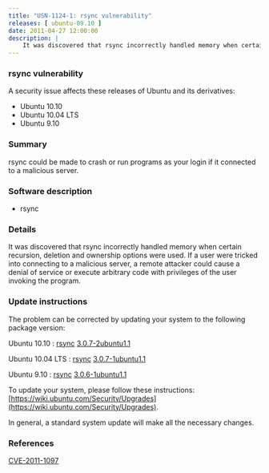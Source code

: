 ```yaml
---
title: "USN-1124-1: rsync vulnerability"
releases: [ ubuntu-09.10 ]
date: 2011-04-27 12:00:00
description: |
    It was discovered that rsync incorrectly handled memory when certain recursion, deletion and ownership options were used. If a user were tricked into connecting to a malicious server, a remote attacker could cause a denial of service or execute arbitrary code with privileges of the user invoking the program. 
--- 
```

 
### rsync vulnerability

A security issue affects these releases of Ubuntu and its derivatives:

* Ubuntu 10.10
* Ubuntu 10.04 LTS
* Ubuntu 9.10

### Summary

rsync could be made to crash or run programs as your login if it connected to a malicious server.

### Software description

* rsync 

### Details

It was discovered that rsync incorrectly handled memory when certain recursion, deletion and ownership options were used. If a user were tricked into connecting to a malicious server, a remote attacker could cause a denial of service or execute arbitrary code with privileges of the user invoking the program. 

### Update instructions

The problem can be corrected by updating your system to the following package version:

Ubuntu 10.10
 : [rsync](https://launchpad.net/ubuntu/+source/rsync) <span> [3.0.7-2ubuntu1.1](https://launchpad.net/ubuntu/+source/rsync/3.0.7-2ubuntu1.1) </span> 

Ubuntu 10.04 LTS
 : [rsync](https://launchpad.net/ubuntu/+source/rsync) <span> [3.0.7-1ubuntu1.1](https://launchpad.net/ubuntu/+source/rsync/3.0.7-1ubuntu1.1) </span> 

Ubuntu 9.10
 : [rsync](https://launchpad.net/ubuntu/+source/rsync) <span> [3.0.6-1ubuntu1.1](https://launchpad.net/ubuntu/+source/rsync/3.0.6-1ubuntu1.1) </span> 

To update your system, please follow these instructions: [https://wiki.ubuntu.com/Security/Upgrades](https://wiki.ubuntu.com/Security/Upgrades).

In general, a standard system update will make all the necessary changes. 

### References

 [CVE-2011-1097](http://people.ubuntu.com/~ubuntu-security/cve/CVE-2011-1097)
 
